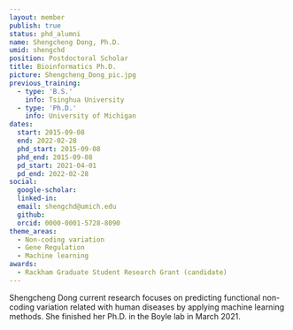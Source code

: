 ```yaml
---
layout: member
publish: true
status: phd_alumni
name: Shengcheng Dong, Ph.D.
umid: shengchd
position: Postdoctoral Scholar
title: Bioinformatics Ph.D.
picture: Shengcheng_Dong_pic.jpg
previous_training:
  - type: 'B.S.'
    info: Tsinghua University
  - type: 'Ph.D.'
    info: University of Michigan
dates:
  start: 2015-09-08
  end: 2022-02-28
  phd_start: 2015-09-08
  phd_end: 2015-09-08
  pd_start: 2021-04-01
  pd_end: 2022-02-28
social: 
  google-scholar: 
  linked-in: 
  email: shengchd@umich.edu
  github:
  orcid: 0000-0001-5728-8090
theme_areas:
  - Non-coding variation
  - Gene Regulation
  - Machine learning
awards:
  - Rackham Graduate Student Research Grant (candidate)
---
```


Shengcheng Dong current research focuses on predicting functional non-coding variation related with human diseases by applying machine learning methods. She finished her Ph.D. in the Boyle lab in March 2021.

